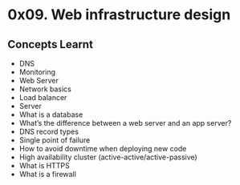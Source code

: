 # 0x09. Web infrastructure design

## Concepts Learnt
- DNS
- Monitoring
- Web Server
- Network basics
- Load balancer
- Server
- What is a database
- What’s the difference between a web server and an app server?
- DNS record types
- Single point of failure
- How to avoid downtime when deploying new code
- High availability cluster (active-active/active-passive)
- What is HTTPS
- What is a firewall
